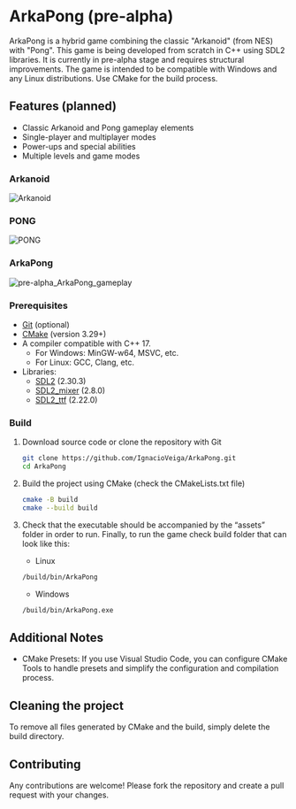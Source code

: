 # ArkaPong (pre-alpha)

ArkaPong is a hybrid game combining the classic "Arkanoid" (from NES) with "Pong". This game is being developed from scratch in C++ using SDL2 libraries. It is currently in pre-alpha stage and requires structural improvements. The game is intended to be compatible with Windows and any Linux distributions. Use CMake for the build process.

## Features (planned)
- Classic Arkanoid and Pong gameplay elements
- Single-player and multiplayer modes
- Power-ups and special abilities
- Multiple levels and game modes

### Arkanoid
![Arkanoid](https://images.squarespace-cdn.com/content/v1/5e004a01af59914152deea6d/1604237320287-Q5RPEEJ8B77OTM4OSGXV/Brick+Breaker.gif)

### PONG
![PONG](https://www.retrogames.cz/games/530/Pong-gameplay.gif)

### ArkaPong
![pre-alpha_ArkaPong_gameplay](https://github.com/IgnacioVeiga/ArkaPong/assets/42973262/5912f11a-54bc-495f-80a5-e85f92a2490c)

### Prerequisites
- [Git](https://git-scm.com/) (optional)
- [CMake](https://cmake.org/download/) (version 3.29+)
- A compiler compatible with C++ 17.
  - For Windows: MinGW-w64, MSVC, etc.
  - For Linux: GCC, Clang, etc.
- Libraries:
  - [SDL2](https://github.com/libsdl-org/SDL) (2.30.3)
  - [SDL2_mixer](https://github.com/libsdl-org/SDL_mixer) (2.8.0)
  - [SDL2_ttf](https://github.com/libsdl-org/SDL_ttf) (2.22.0)

### Build
1. Download source code or clone the repository with Git
    ```sh
    git clone https://github.com/IgnacioVeiga/ArkaPong.git
    cd ArkaPong
    ```
    
2. Build the project using CMake (check the CMakeLists.txt file)
    ``` sh
    cmake -B build
    cmake --build build
    ```

3. Check that the executable should be accompanied by the “assets” folder in order to run. Finally, to run the game check build folder that can look like this:
    - Linux
    ``` sh
    /build/bin/ArkaPong
    ```
    - Windows
    ``` cmd
    /build/bin/ArkaPong.exe
    ```

## Additional Notes
- CMake Presets: If you use Visual Studio Code, you can configure CMake Tools to handle presets and simplify the configuration and compilation process.

## Cleaning the project
To remove all files generated by CMake and the build, simply delete the build directory.

## Contributing
Any contributions are welcome! Please fork the repository and create a pull request with your changes.

